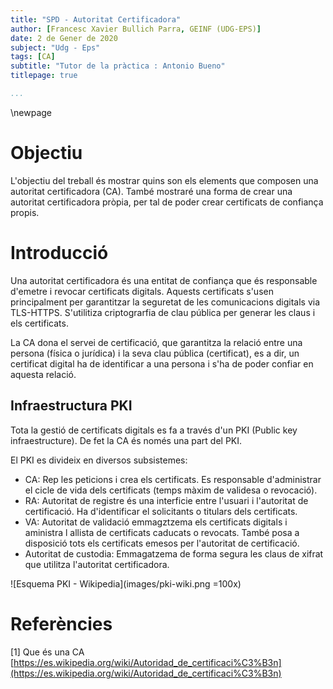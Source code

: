 ```yaml
---
title: "SPD - Autoritat Certificadora"
author: [Francesc Xavier Bullich Parra, GEINF (UDG-EPS)]
date: 2 de Gener de 2020
subject: "Udg - Eps"
tags: [CA]
subtitle: "Tutor de la pràctica : Antonio Bueno"
titlepage: true

...
```


\newpage


# Objectiu

L'objectiu del treball és mostrar quins son els elements que composen una autoritat certificadora (CA). També mostraré una forma de crear una autoritat certificadora pròpia, per tal de poder crear certificats de confiança propis.


# Introducció

Una autoritat certificadora és una entitat de confiança que és responsable d'emetre i revocar certificats digitals. Aquests certificats s'usen principalment per garantitzar la seguretat de les comunicacions digitals via TLS-HTTPS. S'utilitiza criptograrfia de clau pública per generar les claus i els certificats.

La CA dona el servei de certificació, que garantitza la relació entre una persona (física o jurídica) i la seva clau pública (certificat), es a dir, un certificat digital ha de identificar a una persona i s'ha de poder confiar en aquesta relació.


## Infraestructura PKI

Tota la gestió de certificats digitals es fa a través d'un PKI (Public key infraestructure). De fet la CA és només una part del PKI.

El PKI es divideix en diversos subsistemes:

- CA: Rep les peticions i crea els certificats. Es responsable d'administrar el cicle de vida dels certificats (temps màxim de validesa o revocació).
- RA: Autoritat de registre és una interficie entre l'usuari i l'autoritat de certificació. Ha d'identificar el solicitants o titulars dels certificats. 
- VA: Autoritat de validació emmagztzema els certificats digitals i aministra l allista de certificats caducats o revocats. També posa a disposició tots els certificats emesos per l'autoritat de certificació.
- Autoritat de custodia: Emmagatzema de forma segura les claus de xifrat que utilitza l'autoritat certificadora.


![Esquema PKI - Wikipedia](images/pki-wiki.png =100x)

# Referències

[1] Que és una CA [https://es.wikipedia.org/wiki/Autoridad_de_certificaci%C3%B3n](https://es.wikipedia.org/wiki/Autoridad_de_certificaci%C3%B3n)
